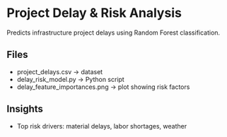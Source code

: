 # Project Delay & Risk Analysis

Predicts infrastructure project delays using Random Forest classification.

## Files
- project_delays.csv → dataset
- delay_risk_model.py → Python script
- delay_feature_importances.png → plot showing risk factors

## Insights
- Top risk drivers: material delays, labor shortages, weather
